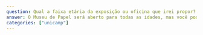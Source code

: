 ```yaml
---
question: Qual a faixa etária da exposição ou oficina que irei propor?
answer: O Museu de Papel será aberto para todas as idades, mas você pode escolher como alvo uma faixa etária específica para a sua proposta. Por exemplo, você pode propor uma oficina com técnicas simples de papel para crianças até 6 anos de idade, ou pode criar uma exposição com elementos complexos sobre o cérebro para adolescentes.
categories: ["unicamp"]
---
```

